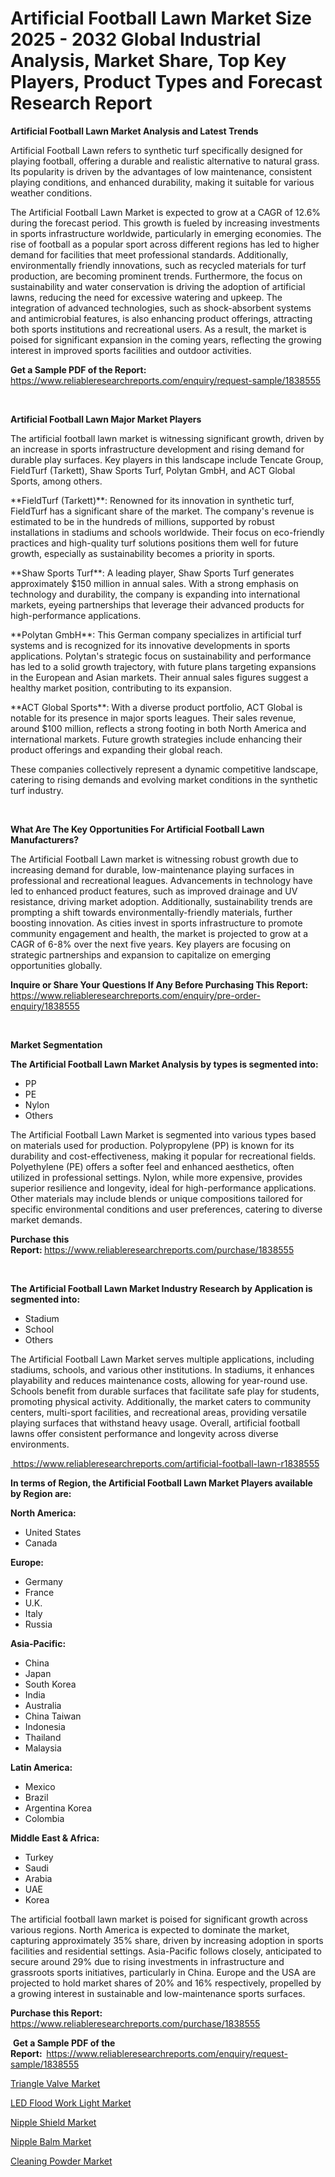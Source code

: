 <p><h1>Artificial Football Lawn Market Size 2025 - 2032 Global Industrial Analysis, Market Share, Top Key Players, Product Types and Forecast Research Report</h1></p><p><strong>Artificial Football Lawn Market Analysis and Latest Trends</strong></p>
<p><p>Artificial Football Lawn refers to synthetic turf specifically designed for playing football, offering a durable and realistic alternative to natural grass. Its popularity is driven by the advantages of low maintenance, consistent playing conditions, and enhanced durability, making it suitable for various weather conditions.</p><p>The Artificial Football Lawn Market is expected to grow at a CAGR of 12.6% during the forecast period. This growth is fueled by increasing investments in sports infrastructure worldwide, particularly in emerging economies. The rise of football as a popular sport across different regions has led to higher demand for facilities that meet professional standards. Additionally, environmentally friendly innovations, such as recycled materials for turf production, are becoming prominent trends. Furthermore, the focus on sustainability and water conservation is driving the adoption of artificial lawns, reducing the need for excessive watering and upkeep. The integration of advanced technologies, such as shock-absorbent systems and antimicrobial features, is also enhancing product offerings, attracting both sports institutions and recreational users. As a result, the market is poised for significant expansion in the coming years, reflecting the growing interest in improved sports facilities and outdoor activities.</p></p>
<p><strong>Get a Sample PDF of the Report:&nbsp;</strong> <a href="https://www.reliableresearchreports.com/enquiry/request-sample/1838555?utm_campaign=102&utm_medium=2&utm_source=Github&utm_content=ia&utm_term=09022025&utm_id=artificial-football-lawn">https://www.reliableresearchreports.com/enquiry/request-sample/1838555</a></p>
<p>&nbsp;</p>
<p><strong>Artificial Football Lawn Major Market Players</strong></p>
<p><p>The artificial football lawn market is witnessing significant growth, driven by an increase in sports infrastructure development and rising demand for durable play surfaces. Key players in this landscape include Tencate Group, FieldTurf (Tarkett), Shaw Sports Turf, Polytan GmbH, and ACT Global Sports, among others.</p><p>**FieldTurf (Tarkett)**: Renowned for its innovation in synthetic turf, FieldTurf has a significant share of the market. The company's revenue is estimated to be in the hundreds of millions, supported by robust installations in stadiums and schools worldwide. Their focus on eco-friendly practices and high-quality turf solutions positions them well for future growth, especially as sustainability becomes a priority in sports.</p><p>**Shaw Sports Turf**: A leading player, Shaw Sports Turf generates approximately $150 million in annual sales. With a strong emphasis on technology and durability, the company is expanding into international markets, eyeing partnerships that leverage their advanced products for high-performance applications.</p><p>**Polytan GmbH**: This German company specializes in artificial turf systems and is recognized for its innovative developments in sports applications. Polytan's strategic focus on sustainability and performance has led to a solid growth trajectory, with future plans targeting expansions in the European and Asian markets. Their annual sales figures suggest a healthy market position, contributing to its expansion.</p><p>**ACT Global Sports**: With a diverse product portfolio, ACT Global is notable for its presence in major sports leagues. Their sales revenue, around $100 million, reflects a strong footing in both North America and international markets. Future growth strategies include enhancing their product offerings and expanding their global reach.</p><p>These companies collectively represent a dynamic competitive landscape, catering to rising demands and evolving market conditions in the synthetic turf industry.</p></p>
<p>&nbsp;</p>
<p><strong>What Are The Key Opportunities For Artificial Football Lawn Manufacturers?</strong></p>
<p><p>The Artificial Football Lawn market is witnessing robust growth due to increasing demand for durable, low-maintenance playing surfaces in professional and recreational leagues. Advancements in technology have led to enhanced product features, such as improved drainage and UV resistance, driving market adoption. Additionally, sustainability trends are prompting a shift towards environmentally-friendly materials, further boosting innovation. As cities invest in sports infrastructure to promote community engagement and health, the market is projected to grow at a CAGR of 6-8% over the next five years. Key players are focusing on strategic partnerships and expansion to capitalize on emerging opportunities globally.</p></p>
<p><strong>Inquire or Share Your Questions If Any Before Purchasing This Report:</strong> <a href="https://www.reliableresearchreports.com/enquiry/pre-order-enquiry/1838555?utm_campaign=102&utm_medium=2&utm_source=Github&utm_content=ia&utm_term=09022025&utm_id=artificial-football-lawn">https://www.reliableresearchreports.com/enquiry/pre-order-enquiry/1838555</a></p>
<p>&nbsp;</p>
<p><strong>Market Segmentation</strong></p>
<p><strong>The Artificial Football Lawn Market Analysis by types is segmented into:</strong></p>
<p><ul><li>PP</li><li>PE</li><li>Nylon</li><li>Others</li></ul></p>
<p><p>The Artificial Football Lawn Market is segmented into various types based on materials used for production. Polypropylene (PP) is known for its durability and cost-effectiveness, making it popular for recreational fields. Polyethylene (PE) offers a softer feel and enhanced aesthetics, often utilized in professional settings. Nylon, while more expensive, provides superior resilience and longevity, ideal for high-performance applications. Other materials may include blends or unique compositions tailored for specific environmental conditions and user preferences, catering to diverse market demands.</p></p>
<p><strong>Purchase this Report:&nbsp;</strong><a href="https://www.reliableresearchreports.com/purchase/1838555?utm_campaign=102&utm_medium=2&utm_source=Github&utm_content=ia&utm_term=09022025&utm_id=artificial-football-lawn">https://www.reliableresearchreports.com/purchase/1838555</a></p>
<p>&nbsp;</p>
<p><strong>The Artificial Football Lawn Market Industry Research by Application is segmented into:</strong></p>
<p><ul><li>Stadium</li><li>School</li><li>Others</li></ul></p>
<p><p>The Artificial Football Lawn Market serves multiple applications, including stadiums, schools, and various other institutions. In stadiums, it enhances playability and reduces maintenance costs, allowing for year-round use. Schools benefit from durable surfaces that facilitate safe play for students, promoting physical activity. Additionally, the market caters to community centers, multi-sport facilities, and recreational areas, providing versatile playing surfaces that withstand heavy usage. Overall, artificial football lawns offer consistent performance and longevity across diverse environments.</p></p>
<p><a href="https://www.reliableresearchreports.com/artificial-football-lawn-r1838555?utm_campaign=102&utm_medium=2&utm_source=Github&utm_content=ia&utm_term=09022025&utm_id=artificial-football-lawn">&nbsp;https://www.reliableresearchreports.com/artificial-football-lawn-r1838555</a></p>
<p><strong>In terms of Region, the Artificial Football Lawn Market Players available by Region are:</strong></p>
<p>
    <p> <strong> North America: </strong>
        <ul>
            <li>United States</li>
            <li>Canada</li>
        </ul>
        </p> 
    <p> <strong> Europe: </strong>
        <ul>
            <li>Germany</li>
            <li>France</li>
            <li>U.K.</li>
            <li>Italy</li>
            <li>Russia</li>
        </ul>
        </p> 
    <p> <strong> Asia-Pacific: </strong>
        <ul>
            <li>China</li>
            <li>Japan</li>
            <li>South Korea</li>
            <li>India</li>
            <li>Australia</li>
            <li>China Taiwan</li>
            <li>Indonesia</li>
            <li>Thailand</li>
            <li>Malaysia</li>
        </ul>
        </p> 
    <p> <strong> Latin America: </strong>
        <ul>
            <li>Mexico</li>
            <li>Brazil</li>
            <li>Argentina Korea</li>
            <li>Colombia</li>
        </ul>
        </p> 
    <p> <strong> Middle East & Africa: </strong>
        <ul>
            <li>Turkey</li>
            <li>Saudi</li>
            <li>Arabia</li>
            <li>UAE</li>
            <li>Korea</li>
        </ul>
    </p>
    </p>
<p><p>The artificial football lawn market is poised for significant growth across various regions. North America is expected to dominate the market, capturing approximately 35% share, driven by increasing adoption in sports facilities and residential settings. Asia-Pacific follows closely, anticipated to secure around 29% due to rising investments in infrastructure and grassroots sports initiatives, particularly in China. Europe and the USA are projected to hold market shares of 20% and 16% respectively, propelled by a growing interest in sustainable and low-maintenance sports surfaces.</p></p>
<p><strong>Purchase this Report: </strong><a href="https://www.reliableresearchreports.com/purchase/1838555?utm_campaign=102&utm_medium=2&utm_source=Github&utm_content=ia&utm_term=09022025&utm_id=artificial-football-lawn">https://www.reliableresearchreports.com/purchase/1838555</a></p>
<p>&nbsp;<strong>Get a Sample PDF of the Report:&nbsp;&nbsp;</strong><a href="https://www.reliableresearchreports.com/enquiry/request-sample/1838555?utm_campaign=102&utm_medium=2&utm_source=Github&utm_content=ia&utm_term=09022025&utm_id=artificial-football-lawn">https://www.reliableresearchreports.com/enquiry/request-sample/1838555</a></p>
<p><strong></strong></p>
<p><p><a href="https://github.com/nafidurii/Market-Research-Report-List-1/blob/main/triangle-valve-market.md?utm_campaign=102&utm_medium=2&utm_source=Github&utm_content=ia&utm_term=09022025&utm_id=artificial-football-lawn">Triangle Valve Market</a></p><p><a href="https://github.com/pinzinyaah/Market-Research-Report-List-1/blob/main/led-flood-work-light-market.md?utm_campaign=102&utm_medium=2&utm_source=Github&utm_content=ia&utm_term=09022025&utm_id=artificial-football-lawn">LED Flood Work Light Market</a></p><p><a href="https://github.com/dbichayison/Market-Research-Report-List-1/blob/main/nipple-shield-market.md?utm_campaign=102&utm_medium=2&utm_source=Github&utm_content=ia&utm_term=09022025&utm_id=artificial-football-lawn">Nipple Shield Market</a></p><p><a href="https://github.com/tumacaakesha78/Market-Research-Report-List-1/blob/main/nipple-balm-market.md?utm_campaign=102&utm_medium=2&utm_source=Github&utm_content=ia&utm_term=09022025&utm_id=artificial-football-lawn">Nipple Balm Market</a></p><p><a href="https://github.com/gethunsides/Market-Research-Report-List-1/blob/main/cleaning-powder-market.md?utm_campaign=102&utm_medium=2&utm_source=Github&utm_content=ia&utm_term=09022025&utm_id=artificial-football-lawn">Cleaning Powder Market</a></p></p>